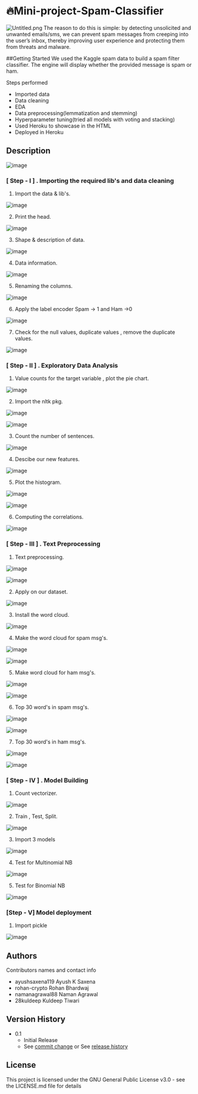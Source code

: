 
  
#  🔥Mini-project-Spam-Classifier

 ![Untitled.png](https://i.postimg.cc/sgx5XrXW/Untitled.png)
The reason to do this is simple: by detecting unsolicited and unwanted emails/sms, we can prevent spam messages from creeping into the user’s inbox, thereby improving user experience and protecting them from threats and malware.

##Getting Started
We used the Kaggle spam data to build a spam filter classifier.
The engine will display whether the provided message is spam or ham.

Steps performed
*  Imported data
* Data cleaning
* EDA
* Data preprocessing(lemmatization and stemming)
* Hyperparameter tuning(tried all models with voting and stacking)
* Used Heroku to showcase in the HTML
* Deployed in Heroku

## Description

![image](https://miro.medium.com/max/1400/1*mzV-OS06C68MRDkI-xaLbA.jpeg)

### [ Step - I ] . Importing the required lib's and data cleaning

1. Import the data & lib's.

![image](https://user-images.githubusercontent.com/37560890/159530215-91598006-fd34-4966-a755-25af83580ecf.png)

2. Print the head.

![image](https://user-images.githubusercontent.com/37560890/159530486-f5b0d683-c464-475c-b055-5daf98f3f941.png)

3. Shape & description of data.

![image](https://user-images.githubusercontent.com/37560890/159530705-4cfc0005-cfdd-44d3-910f-03f02102d3e4.png)


4. Data information.

![image](https://user-images.githubusercontent.com/37560890/159531065-260f1a95-79d7-456c-b45d-7f3b2e59b166.png)

5. Renaming the columns.

![image](https://user-images.githubusercontent.com/37560890/159534082-016d5ecb-63e9-4c50-bbff-dcea05c6b963.png)

6. Apply the label encoder Spam -> 1 and Ham ->0

![image](https://user-images.githubusercontent.com/37560890/159531477-5ed06b73-308c-40bd-ad91-717f49a4febf.png)

7. Check for the null values, duplicate values , remove the duplicate values.

![image](https://user-images.githubusercontent.com/37560890/159531787-0a2cdc1b-5fd1-4f98-a735-a9a3d6bd57ab.png)

### [ Step - II ] . Exploratory Data Analysis

1. Value counts for the target variable , plot the pie chart.

![image](https://user-images.githubusercontent.com/37560890/159532131-9d079760-4470-4376-a0ab-93726c7d08b3.png)

2. Import the nltk pkg. 

![image](https://user-images.githubusercontent.com/37560890/159532475-a14c145d-a3da-4c60-8362-e34bf2628e15.png)

![image](https://user-images.githubusercontent.com/37560890/159533231-33331b7e-f695-41a5-833c-cccef878853e.png)

3. Count the number of sentences.

![image](https://user-images.githubusercontent.com/37560890/159533388-41984af9-589c-4847-98f1-05614c37dd4d.png)

4. Descibe our new features.

![image](https://user-images.githubusercontent.com/37560890/159534908-8a425345-a262-417d-9e6d-9963bf80fe99.png)

5. Plot the histogram.

![image](https://user-images.githubusercontent.com/37560890/159535115-4f7f3c23-18ca-4d40-b99e-ece18ec916ee.png)

![image](https://user-images.githubusercontent.com/37560890/159535225-8ddb55ea-115a-4af0-9c11-cafe95c3f686.png)


6. Computing the correlations.

![image](https://user-images.githubusercontent.com/37560890/159535422-c7e812d6-9ad8-4ec2-8f53-3dd03c354dd4.png)


### [ Step - III ] . Text Preprocessing

1. Text preprocessing.

![image](https://user-images.githubusercontent.com/37560890/159536111-847ae4c9-915f-4a22-b036-51b6734dacc4.png)

![image](https://user-images.githubusercontent.com/37560890/159536276-7e5b9de6-0cb5-48ab-b625-dfedc83fae31.png)

2. Apply on our dataset.

![image](https://user-images.githubusercontent.com/37560890/159536881-c5f13d43-cf60-4876-bf24-7f80665d1843.png)

3. Install the word cloud.

![image](https://user-images.githubusercontent.com/37560890/159537020-657b4792-961d-4ea8-aad6-3ef78c38592a.png)

4. Make the word cloud for spam msg's.

![image](https://user-images.githubusercontent.com/37560890/159537146-96c75c52-b65e-4962-b15e-317e4a880568.png)

![image](https://user-images.githubusercontent.com/37560890/159537244-5abd7ba1-c690-4f76-aec5-6c959fa43c28.png)

5. Make word cloud for ham msg's.

![image](https://user-images.githubusercontent.com/37560890/159537392-1c4747d4-395f-4aed-87f2-0565a2e69c5f.png)

![image](https://user-images.githubusercontent.com/37560890/159537473-91ed1a17-f022-4563-862b-71533353cf9c.png)

6. Top 30 word's in spam msg's.

![image](https://user-images.githubusercontent.com/37560890/159537586-df8f4950-9798-4783-a35b-2f24a01e474a.png)

![image](https://user-images.githubusercontent.com/37560890/159537712-3fccb5ac-4c6c-419e-9a8f-0d2e8c56cbd8.png)


7. Top 30 word's in ham msg's.

![image](https://user-images.githubusercontent.com/37560890/159537842-74e3ff28-4736-44a9-8e54-3a3524b1d712.png)

![image](https://user-images.githubusercontent.com/37560890/159538107-9973150c-a944-4579-a00f-75426e263f51.png)

### [ Step - IV ] . Model Building

1. Count vectorizer.

![image](https://user-images.githubusercontent.com/37560890/159539701-b1b3d8ec-6888-4eb4-808f-6cfa20e64ecf.png)

2. Train , Test, Split.

![image](https://user-images.githubusercontent.com/37560890/159539958-28436409-b8e7-4783-b504-d83dc8bc09d6.png)

3. Import 3 models

![image](https://user-images.githubusercontent.com/37560890/160250052-fb10f023-1f72-4f1e-bf9f-af2774960073.png)

4. Test for Multinomial NB

![image](https://user-images.githubusercontent.com/37560890/160250083-10470ca0-be5a-48de-9b89-4c328fe0d1c7.png)

5. Test for Binomial NB

![image](https://user-images.githubusercontent.com/37560890/160250105-2507200b-22d4-4ea6-ad85-09c79eeea35d.png)

### [Step - V] Model deployment

1. Import pickle

![image](https://user-images.githubusercontent.com/37560890/160250246-71871335-125a-41bb-9461-ae52758de96b.png)

## Authors

Contributors names and contact info

* ayushsaxena119 Ayush K Saxena
* rohan-crypto Rohan Bhardwaj 
* namanagrawal88 Naman Agrawal
* 28kuldeep Kuldeep Tiwari 


## Version History


* 0.1
    * Initial Release
    * See [commit change]() or See [release history]()

## License

This project is licensed under the GNU General Public License v3.0 - see the LICENSE.md file for details



